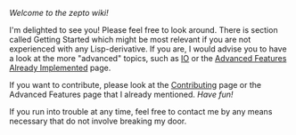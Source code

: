 *Welcome to the zepto wiki!*

I'm delighted to see you! Please feel free to look around.
There is section called Getting Started which might be most
relevant if you are not experienced with any Lisp-derivative.
If you are, I would advise you to have a look at the more "advanced"
topics, such as [IO](https://github.com/hellerve/zepto/wiki/IO) or the 
[Advanced Features Already Implemented](https://github.com/hellerve/zepto/wiki/Advanced-Features-Already-Implemented) page.

If you want to contribute, please look at the [Contributing](https://github.com/hellerve/zepto/wiki/Contributing) page or
the Advanced Features page that I already mentioned. *Have fun!*

If you run into trouble at any time, feel free to contact me by
any means necessary that do not involve breaking my door.



